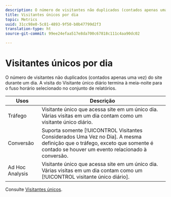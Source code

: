 ```yaml
---
description: O número de visitantes não duplicados (contados apenas uma vez) do site durante um dia. A visita do Visitante único diário termina à meia-noite para o fuso horário selecionado no conjunto de relatórios.
title: Visitantes únicos por dia
topic: Metrics
uuid: 31cc98e0-5c81-4893-9f50-b0b47799d2f3
translation-type: ht
source-git-commit: 99ee24efaa517e8da700c67818c111c4aa90dc02

---
```



# Visitantes únicos por dia

O número de visitantes não duplicados (contados apenas uma vez) do site durante um dia. A visita do Visitante único diário termina à meia-noite para o fuso horário selecionado no conjunto de relatórios.

| Usos | Descrição |
|---|---|
| Tráfego | Visitante único que acessa site em um único dia. Várias visitas em um dia contam como um visitante único diário. |
| Conversão | Suporta somente [!UICONTROL Visitantes Considerados Uma Vez no Dia]. A mesma definição que o tráfego, exceto que somente é contado se houver um evento relacionado à conversão. |
| Ad Hoc Analysis | Visitante único que acessa site em um único dia. Várias visitas em um dia contam como um [!UICONTROL visitante único diário]. |

Consulte [Visitantes únicos](/help/components/c-variables/c-metrics/metrics-unique-visitors.md).
